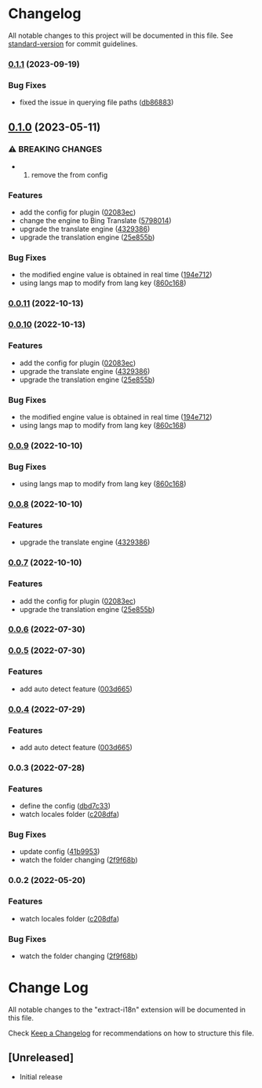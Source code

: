 # Changelog

All notable changes to this project will be documented in this file. See [standard-version](https://github.com/conventional-changelog/standard-version) for commit guidelines.

### [0.1.1](https://github.com/heruiwoniou/extract-i18n/compare/v0.1.0...v0.1.1) (2023-09-19)

### Bug Fixes

- fixed the issue in querying file paths ([db86883](https://github.com/heruiwoniou/extract-i18n/commit/db868830ca0e29e71adfa8218a8ceb530e39b0d0))

## [0.1.0](https://github.com/heruiwoniou/extract-i18n/compare/v0.0.6...v0.1.0) (2023-05-11)

### ⚠ BREAKING CHANGES

- 1. remove the from config

### Features

- add the config for plugin ([02083ec](https://github.com/heruiwoniou/extract-i18n/commit/02083ec8697d2843fde0358e95d9d58d762949c5))
- change the engine to Bing Translate ([5798014](https://github.com/heruiwoniou/extract-i18n/commit/579801404395854d87944ea4030c9ea64486ad3a))
- upgrade the translate engine ([4329386](https://github.com/heruiwoniou/extract-i18n/commit/43293864214b5cdec55ca386ffb9abb4fb639ebe))
- upgrade the translation engine ([25e855b](https://github.com/heruiwoniou/extract-i18n/commit/25e855b62c0cbf84307c4e763830f8056e3e4261))

### Bug Fixes

- the modified engine value is obtained in real time ([194e712](https://github.com/heruiwoniou/extract-i18n/commit/194e7125d8380ba7a8b59b14e2c9d065ba6486bb))
- using langs map to modify from lang key ([860c168](https://github.com/heruiwoniou/extract-i18n/commit/860c16837512635e50187dc0da62e0fb66099f2f))

### [0.0.11](https://github.com/heruiwoniou/extract-i18n/compare/v0.0.10...v0.0.11) (2022-10-13)

### [0.0.10](https://github.com/heruiwoniou/extract-i18n/compare/v0.0.6...v0.0.10) (2022-10-13)

### Features

- add the config for plugin ([02083ec](https://github.com/heruiwoniou/extract-i18n/commit/02083ec8697d2843fde0358e95d9d58d762949c5))
- upgrade the translate engine ([4329386](https://github.com/heruiwoniou/extract-i18n/commit/43293864214b5cdec55ca386ffb9abb4fb639ebe))
- upgrade the translation engine ([25e855b](https://github.com/heruiwoniou/extract-i18n/commit/25e855b62c0cbf84307c4e763830f8056e3e4261))

### Bug Fixes

- the modified engine value is obtained in real time ([194e712](https://github.com/heruiwoniou/extract-i18n/commit/194e7125d8380ba7a8b59b14e2c9d065ba6486bb))
- using langs map to modify from lang key ([860c168](https://github.com/heruiwoniou/extract-i18n/commit/860c16837512635e50187dc0da62e0fb66099f2f))

### [0.0.9](https://github.com/heruiwoniou/extract-i18n/compare/v0.0.8...v0.0.9) (2022-10-10)

### Bug Fixes

- using langs map to modify from lang key ([860c168](https://github.com/heruiwoniou/extract-i18n/commit/860c16837512635e50187dc0da62e0fb66099f2f))

### [0.0.8](https://github.com/heruiwoniou/extract-i18n/compare/v0.0.7...v0.0.8) (2022-10-10)

### Features

- upgrade the translate engine ([4329386](https://github.com/heruiwoniou/extract-i18n/commit/43293864214b5cdec55ca386ffb9abb4fb639ebe))

### [0.0.7](https://github.com/heruiwoniou/extract-i18n/compare/v0.0.6...v0.0.7) (2022-10-10)

### Features

- add the config for plugin ([02083ec](https://github.com/heruiwoniou/extract-i18n/commit/02083ec8697d2843fde0358e95d9d58d762949c5))
- upgrade the translation engine ([25e855b](https://github.com/heruiwoniou/extract-i18n/commit/25e855b62c0cbf84307c4e763830f8056e3e4261))

### [0.0.6](https://github.com/heruiwoniou/extract-i18n/compare/v0.0.5...v0.0.6) (2022-07-30)

### [0.0.5](https://github.com/heruiwoniou/extract-i18n/compare/v0.0.3...v0.0.5) (2022-07-30)

### Features

- add auto detect feature ([003d665](https://github.com/heruiwoniou/extract-i18n/commit/003d6659fa770c6aee9a475efe206c62a14a968a))

### [0.0.4](https://github.com/heruiwoniou/extract-i18n/compare/v0.0.3...v0.0.4) (2022-07-29)

### Features

- add auto detect feature ([003d665](https://github.com/heruiwoniou/extract-i18n/commit/003d6659fa770c6aee9a475efe206c62a14a968a))

### 0.0.3 (2022-07-28)

### Features

- define the config ([dbd7c33](https://github.com/heruiwoniou/extract-i18n/commit/dbd7c3376e524d396fb013a4d41ec44f067f486e))
- watch locales folder ([c208dfa](https://github.com/heruiwoniou/extract-i18n/commit/c208dfac58848a22b91e1b9eec6711926512f072))

### Bug Fixes

- update config ([41b9953](https://github.com/heruiwoniou/extract-i18n/commit/41b9953d698fa0989b5a38b3ef1030c5ca861032))
- watch the folder changing ([2f9f68b](https://github.com/heruiwoniou/extract-i18n/commit/2f9f68bf9b9118a81a15e591b4053dec37618e50))

### 0.0.2 (2022-05-20)

### Features

- watch locales folder ([c208dfa](https://github.com/heruiwoniou/extract-i18n/commit/c208dfac58848a22b91e1b9eec6711926512f072))

### Bug Fixes

- watch the folder changing ([2f9f68b](https://github.com/heruiwoniou/extract-i18n/commit/2f9f68bf9b9118a81a15e591b4053dec37618e50))

# Change Log

All notable changes to the "extract-i18n" extension will be documented in this file.

Check [Keep a Changelog](http://keepachangelog.com/) for recommendations on how to structure this file.

## [Unreleased]

- Initial release
